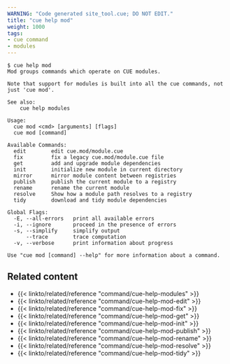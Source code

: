 ```yaml
---
WARNING: "Code generated site_tool.cue; DO NOT EDIT."
title: "cue help mod"
weight: 1000
tags:
- cue command
- modules
---
```

```text { title="TERMINAL" type="terminal" codeToCopy="Y3VlIGhlbHAgbW9k" }
$ cue help mod
Mod groups commands which operate on CUE modules.

Note that support for modules is built into all the cue commands, not
just 'cue mod'.

See also:
	cue help modules

Usage:
  cue mod <cmd> [arguments] [flags]
  cue mod [command]

Available Commands:
  edit        edit cue.mod/module.cue
  fix         fix a legacy cue.mod/module.cue file
  get         add and upgrade module dependencies
  init        initialize new module in current directory
  mirror      mirror module content between registries
  publish     publish the current module to a registry
  rename      rename the current module
  resolve     Show how a module path resolves to a registry
  tidy        download and tidy module dependencies

Global Flags:
  -E, --all-errors   print all available errors
  -i, --ignore       proceed in the presence of errors
  -s, --simplify     simplify output
      --trace        trace computation
  -v, --verbose      print information about progress

Use "cue mod [command] --help" for more information about a command.
```

## Related content

- {{< linkto/related/reference "command/cue-help-modules" >}}
- {{< linkto/related/reference "command/cue-help-mod-edit" >}}
- {{< linkto/related/reference "command/cue-help-mod-fix" >}}
- {{< linkto/related/reference "command/cue-help-mod-get" >}}
- {{< linkto/related/reference "command/cue-help-mod-init" >}}
- {{< linkto/related/reference "command/cue-help-mod-publish" >}}
- {{< linkto/related/reference "command/cue-help-mod-rename" >}}
- {{< linkto/related/reference "command/cue-help-mod-resolve" >}}
- {{< linkto/related/reference "command/cue-help-mod-tidy" >}}